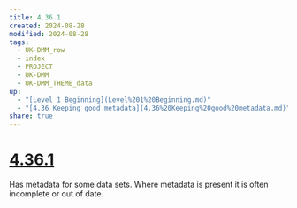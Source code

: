 ```yaml
---
title: 4.36.1
created: 2024-08-28
modified: 2024-08-28
tags:
  - UK-DMM_row
  - index
  - PROJECT
  - UK-DMM
  - UK-DMM_THEME_data
up:
  - "[Level 1 Beginning](Level%201%20Beginning.md)"
  - "[4.36 Keeping good metadata](4.36%20Keeping%20good%20metadata.md)"
share: true
---
```

# [4.36.1](4.36.1.md)

Has metadata for some data sets. Where metadata is present it is often incomplete or out of date.
